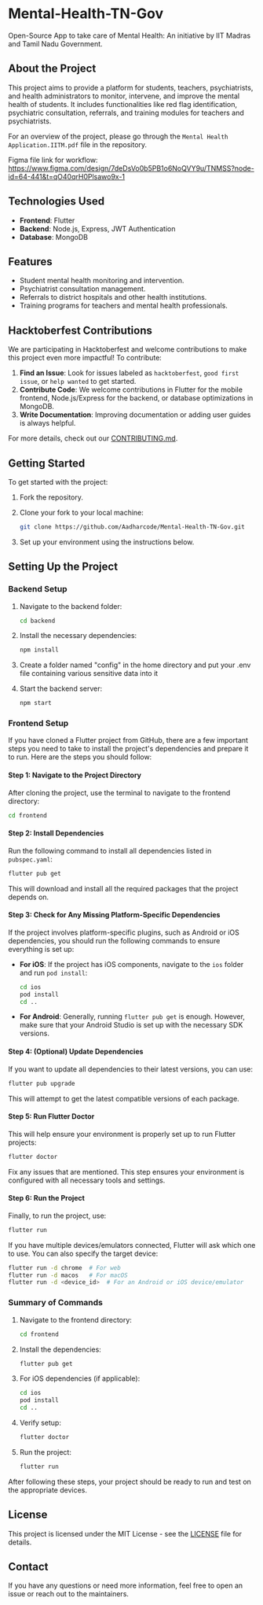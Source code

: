 # Mental-Health-TN-Gov

Open-Source App to take care of Mental Health: An initiative by IIT Madras and Tamil Nadu Government.

## About the Project

This project aims to provide a platform for students, teachers, psychiatrists, and health administrators to monitor, intervene, and improve the mental health of students. It includes functionalities like red flag identification, psychiatric consultation, referrals, and training modules for teachers and psychiatrists.

For an overview of the project, please go through the `Mental Health Application.IITM.pdf` file in the repository.

Figma file link for workflow: https://www.figma.com/design/7deDsVo0b5PB1o6NoQVY9u/TNMSS?node-id=64-441&t=qO40qrH0Plsawo9x-1

## Technologies Used

- **Frontend**: Flutter
- **Backend**: Node.js, Express, JWT Authentication
- **Database**: MongoDB

## Features
- Student mental health monitoring and intervention.
- Psychiatrist consultation management.
- Referrals to district hospitals and other health institutions.
- Training programs for teachers and mental health professionals.

## Hacktoberfest Contributions

We are participating in Hacktoberfest and welcome contributions to make this project even more impactful! To contribute:

1. **Find an Issue**: Look for issues labeled as `hacktoberfest`, `good first issue`, or `help wanted` to get started.
2. **Contribute Code**: We welcome contributions in Flutter for the mobile frontend, Node.js/Express for the backend, or database optimizations in MongoDB.
3. **Write Documentation**: Improving documentation or adding user guides is always helpful.

For more details, check out our [CONTRIBUTING.md](CONTRIBUTING.md).

## Getting Started

To get started with the project:

1. Fork the repository.
2. Clone your fork to your local machine:

   ```sh
   git clone https://github.com/Aadharcode/Mental-Health-TN-Gov.git
   ```

3. Set up your environment using the instructions below.

## Setting Up the Project

### Backend Setup

1. Navigate to the backend folder:

   ```sh
   cd backend
   ```

2. Install the necessary dependencies:

   ```sh
   npm install
   ```
3. Create a folder named "config" in the home directory and put your .env file containing various sensitive data into it

4. Start the backend server:

   ```sh
   npm start
   ```

### Frontend Setup

If you have cloned a Flutter project from GitHub, there are a few important steps you need to take to install the project's dependencies and prepare it to run. Here are the steps you should follow:

#### Step 1: Navigate to the Project Directory
After cloning the project, use the terminal to navigate to the frontend directory:

```sh
cd frontend
```

#### Step 2: Install Dependencies
Run the following command to install all dependencies listed in `pubspec.yaml`:

```sh
flutter pub get
```

This will download and install all the required packages that the project depends on.

#### Step 3: Check for Any Missing Platform-Specific Dependencies
If the project involves platform-specific plugins, such as Android or iOS dependencies, you should run the following commands to ensure everything is set up:

- **For iOS**:
  If the project has iOS components, navigate to the `ios` folder and run `pod install`:

  ```sh
  cd ios
  pod install
  cd ..
  ```

- **For Android**:
  Generally, running `flutter pub get` is enough. However, make sure that your Android Studio is set up with the necessary SDK versions.

#### Step 4: (Optional) Update Dependencies
If you want to update all dependencies to their latest versions, you can use:

```sh
flutter pub upgrade
```

This will attempt to get the latest compatible versions of each package.

#### Step 5: Run Flutter Doctor
This will help ensure your environment is properly set up to run Flutter projects:

```sh
flutter doctor
```

Fix any issues that are mentioned. This step ensures your environment is configured with all necessary tools and settings.

#### Step 6: Run the Project
Finally, to run the project, use:

```sh
flutter run
```

If you have multiple devices/emulators connected, Flutter will ask which one to use. You can also specify the target device:

```sh
flutter run -d chrome  # For web
flutter run -d macos   # For macOS
flutter run -d <device_id>  # For an Android or iOS device/emulator
```

### Summary of Commands
1. Navigate to the frontend directory:

   ```sh
   cd frontend
   ```

2. Install the dependencies:

   ```sh
   flutter pub get
   ```

3. For iOS dependencies (if applicable):

   ```sh
   cd ios
   pod install
   cd ..
   ```

4. Verify setup:

   ```sh
   flutter doctor
   ```

5. Run the project:

   ```sh
   flutter run
   ```

After following these steps, your project should be ready to run and test on the appropriate devices.

## License

This project is licensed under the MIT License - see the [LICENSE](LICENSE) file for details.

## Contact

If you have any questions or need more information, feel free to open an issue or reach out to the maintainers.
```
